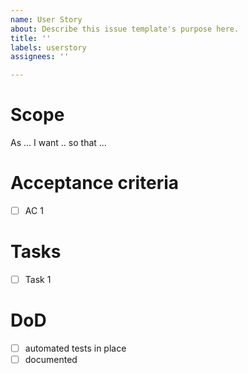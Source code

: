```yaml
---
name: User Story
about: Describe this issue template's purpose here.
title: ''
labels: userstory
assignees: ''

---
```


# Scope

As ... I want .. so that ...

# Acceptance criteria

* [ ] AC 1

# Tasks

* [ ] Task 1

# DoD

* [ ] automated tests in place
* [ ] documented
